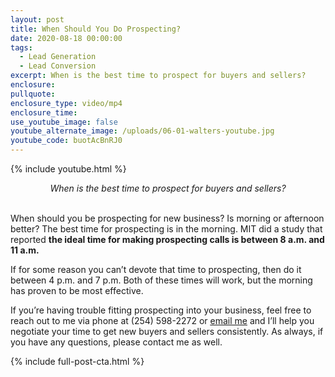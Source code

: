 ```yaml
---
layout: post
title: When Should You Do Prospecting?
date: 2020-08-18 00:00:00
tags:
  - Lead Generation
  - Lead Conversion
excerpt: When is the best time to prospect for buyers and sellers?
enclosure:
pullquote:
enclosure_type: video/mp4
enclosure_time:
use_youtube_image: false
youtube_alternate_image: /uploads/06-01-walters-youtube.jpg
youtube_code: buotAcBnRJ0
---
```


{% include youtube.html %}

<center><em>When is the best time to prospect for buyers and sellers?</em></center>

<br>When should you be prospecting for new business? Is morning or afternoon better? The best time for prospecting is in the morning. MIT did a study that reported **the ideal time for making prospecting calls is between 8 a.m. and 11 a.m.**

If for some reason you can’t devote that time to prospecting, then do it between 4 p.m. and 7 p.m. Both of these times will work, but the morning has proven to be most effective.

If you’re having trouble fitting prospecting into your business, feel free to reach out to me via phone at (254) 598-2272 or <u><a href="mailto:jessie@jdwaltersrealestate.com">email me</a></u>&nbsp;and I’ll help you negotiate your time to get new buyers and sellers consistently. As always, if you have any questions, please contact me as well.

{% include full-post-cta.html %}